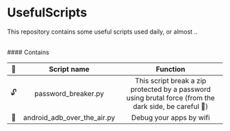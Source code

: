 # UsefulScripts
This repository contains some useful scripts used daily, or almost ..

<br>
#### Contains

|        📌         | Script name        | Function      |
|:------------------: |:------------------:|:--------------:|
| 🔓                | password_breaker.py| This script break a zip protected by a password using brutal force (from the dark side, be careful 👀)|
| 📲                | android_adb_over_the_air.py| Debug your apps by wifi |
